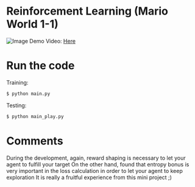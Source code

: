 # Reinforcement Learning (Mario World 1-1)

![Image](https://i.imgur.com/NxLyjpj.png)
Demo Video: [Here](https://www.linkedin.com/feed/update/urn:li:ugcPost:6464759974051577856/)

# Run the code
Training:
```sh
$ python main.py
```
Testing:
```sh
$ python main_play.py
```

# Comments
During the development, again, reward shaping is necessary to let your agent to fulfill your target
On the other hand, found that entropy bonus is very important in the loss calculation in order to let your agent to keep exploration 
It is really a fruitful experience from this mini project ;)